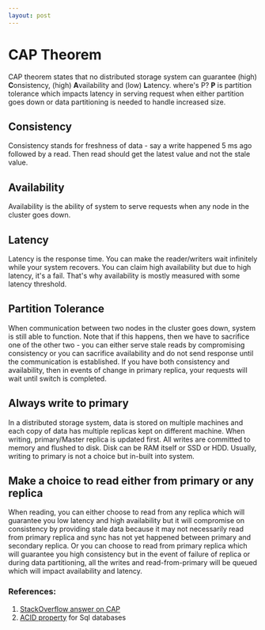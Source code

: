 ```yaml
---
layout: post
---
```

# CAP Theorem

CAP theorem states that no distributed storage system can guarantee (high) **C**onsistency, (high) **A**vailability and (low) **L**atency. where's P? **P** is partition tolerance which impacts latency in serving request when either partition goes down or data partitioning is needed to handle increased size. 

## Consistency

Consistency stands for freshness of data - say a write happened 5 ms ago followed by a read. Then read should get the latest value and not the stale value. 

## Availability

Availability is the ability of system to serve requests when any node in the cluster goes down.

## Latency

Latency is the response time. You can make the reader/writers wait infinitely while your system recovers. You can claim high availability but due to high latency, it's a fail. That's why availability is mostly measured with some latency threshold.

## Partition Tolerance

When communication between two nodes in the cluster goes down, system is still able to function. Note that if this happens, then we have to sacrifice one of the other two - you can either serve stale reads by compromising consistency or you can sacrifice availability and do not send response until the communication is established. If you have both consistency and availability, then in events of change in primary replica, your requests will wait until switch is completed.

## Always write to primary

In a distributed storage system, data is stored on multiple machines and each copy of data has multiple replicas kept on different machine. When writing, primary/Master replica is updated first. All writes are committed to memory and flushed to disk. Disk can be RAM itself or SSD or HDD. Usually, writing to primary is not a choice but in-built into system.

## Make a choice to read either from primary or any replica

When reading, you can either choose to read from any replica which will guarantee you low latency and high availability but it will compromise on consistency by providing stale data because it may not necessarily read from primary replica and sync has not yet happened between primary and secondary replica. Or you can choose to read from primary replica which will guarantee you high consistency but in the event of failure of replica or during data partitioning, all the writes and read-from-primary will be queued which will impact availability and latency.

### References:

1. [StackOverflow answer on CAP](https://stackoverflow.com/questions/12346326/cap-theorem-availability-and-partition-tolerance)
2. [ACID property](https://en.wikipedia.org/wiki/ACID) for Sql databases

